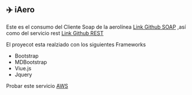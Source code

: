 ## :airplane: iAero

Este es el consumo del Cliente Soap de la aerolínea [Link Github SOAP](https://github.com/yaelmo21/aerolinea)
,así como del servicio rest [Link Github REST](https://github.com/yaelmo21/rest-aerolinea)

El proyecot esta realziado con los siguientes Frameworks

  * Bootstrap
  * MDBootstrap
  * Viue.js
  * Jquery
  
Probar este servicio [AWS](http://3.15.219.220/iaero/)

